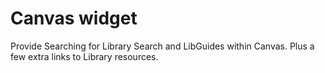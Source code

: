 # Canvas widget

Provide Searching for Library Search and LibGuides within Canvas. Plus a few extra links to Library resources.
